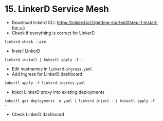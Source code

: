 # 15. LinkerD Service Mesh

* Download linkerd CLI: https://linkerd.io/2/getting-started/#step-1-install-the-cli
* Check if everything is correct for LinkerD
```
linkerd check --pre
```
* Install LinkerD
```
linkerd install | kubectl apply -f -
```
* Edit hostnames in `linkerd-ingress.yaml`
* Add Ingress for LinkerD dashboard
```
kubectl apply -f linkerd-ingress.yaml
```
* Inject LinkerD proxy into existing deployments
```
kubectl get deployments -o yaml | linkerd inject - | kubectl apply -f -
```
* Check LinkerD dashboard

